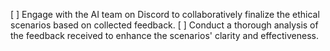 [ ] Engage with the AI team on Discord to collaboratively finalize the ethical scenarios based on collected feedback.
[ ] Conduct a thorough analysis of the feedback received to enhance the scenarios' clarity and effectiveness.